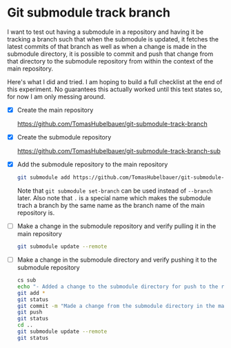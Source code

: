 # Git submodule track branch

I want to test out having a submodule in a repository and having it be tracking a
branch such that when the submodule is updated, it fetches the latest commits of
that branch as well as when a change is made in the submodule directory, it is
possible to commit and push that change from that directory to the submodule
repository from within the context of the main repository.

Here's what I did and tried.
I am hoping to build a full checklist at the end of this experiment.
No guarantees this actually worked until this text states so, for now I am only
messing around.

- [x] Create the main repository

  https://github.com/TomasHubelbauer/git-submodule-track-branch

- [x] Create the submodule repository

  https://github.com/TomasHubelbauer/git-submodule-track-branch-sub

- [x] Add the submodule repository to the main repository

  ```sh
  git submodule add https://github.com/TomasHubelbauer/git-submodule-track-branch-sub sub --branch .
  ```

  Note that `git submodule set-branch` can be used instead of `--branch` later.
  Also note that `.` is a special name which makes the submodule trach a branch
  by the same name as the branch name of the main repository is.

- [ ] Make a change in the submodule repository and verify pulling it in the main repository

  ```sh
  git submodule update --remote
  ```

- [ ] Make a change in the submodule directory and verify pushing it to the submodule repository

  ```sh
  cs sub
  echo "- Added a change to the submodule directory for push to the repository"
  git add *
  git status
  git commit -m "Made a change from the submodule directory in the main repository" -m "Not in the submodule repository!"
  git push
  git status
  cd ..
  git submodule update --remote
  git status
  ```
